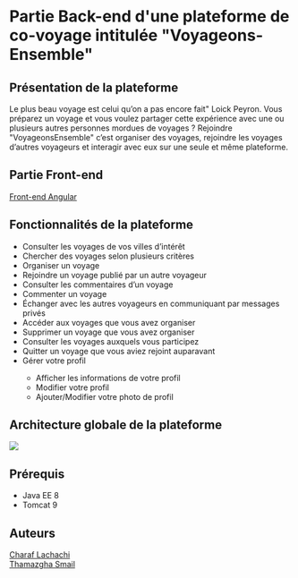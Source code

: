 # Partie Back-end d'une plateforme de co-voyage intitulée "Voyageons-Ensemble"

## Présentation de la plateforme 
Le plus beau voyage est celui qu’on a pas encore fait" Loick Peyron. Vous préparez un voyage et vous voulez partager cette expérience avec une ou plusieurs autres personnes mordues de voyages ? Rejoindre "VoyageonsEnsemble" c’est organiser des voyages, rejoindre les voyages d’autres voyageurs
et interagir avec eux sur une seule et même plateforme.

## Partie Front-end
[Front-end Angular](https://github.com/CharafLachachi/Projet_Dar_Angular)


## Fonctionnalités de la plateforme
<ul>
<li> Consulter les voyages de vos villes d’intérêt </li>
<li>Chercher des voyages selon plusieurs critères </li>
<li>Organiser un voyage </li>
<li>Rejoindre un voyage publié par un autre voyageur </li>
<li>Consulter les commentaires d’un voyage </li>
<li>Commenter un voyage </li>
<li>Échanger avec les autres voyageurs en communiquant par messages privés </li>
<li>Accéder aux voyages que vous avez organiser  </li>
<li>Supprimer un voyage que vous avez organiser</li>
<li>Consulter les voyages auxquels vous participez  </li>
<li>Quitter un voyage que vous aviez rejoint auparavant</li>
<li>Gérer votre profil</li>
<ul><li>Afficher les informations de votre profil</li>   
<li>Modifier votre profil   </li>
<li>Ajouter/Modifier votre photo de profil</li></ul></ul>


## Architecture globale de la plateforme 
 <img src="https://user-images.githubusercontent.com/13594921/48972682-1ec31d00-f030-11e8-9da2-6604cee3ad77.png" />
 
## Prérequis
<ul>
<li>Java EE 8 </li> 
<li> Tomcat 9 </li>
</ul>

## Auteurs
[Charaf Lachachi](https://github.com/CharafLachachi)</br>
[Thamazgha Smail](https://github.com/ThamazghaSMAIL)
